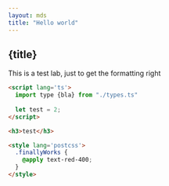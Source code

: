 ```yaml
---
layout: mds
title: "Hello world"
---
```


## {title}
This is a test lab, just to get the formatting right

```html
<script lang='ts'>
  import type {bla} from "./types.ts"
  
  let test = 2;
</script>

<h3>test</h3>

<style lang='postcss'>
  .finallyWorks {
    @apply text-red-400;
  }
</style>
```